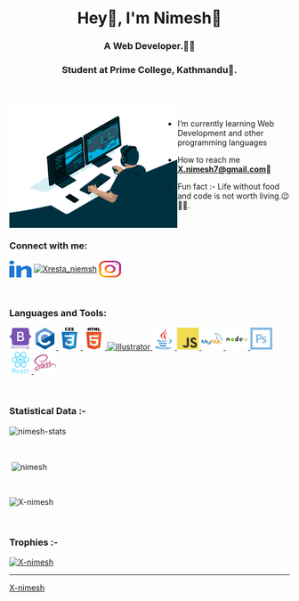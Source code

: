 <h1 align="center">Hey👋, I'm Nimesh🤖</h1>
<h3 align="center">A Web Developer.🧑‍💻</h3>
<h3 align="center">Student at Prime College, Kathmandu🌟.</h3>

<br>


<p><img align="left" width="60%" top-margin="10px "src="https://github.com/X-nimesh/X-nimesh/blob/main/fcf7fd0c619bb87706533079240915f3.gif" alt="nimesh-gif" /></p>
<br>


- I’m currently learning Web Development and other programming languages

- How to reach me **X.nimesh7@gmail.com**📧

- Fun fact :- Life without food and code is not worth living.😉🧑‍💻.

<br>

<h3 align="left">Connect with me:</h3>
<p align="left">
  <a href="https://www.linkedin.com/in/x-nimesh/" target="blank"><img align="center"
      src="https://raw.githubusercontent.com/X-nimesh/X-nimesh/main/linked-in-alt.svg"
      alt="Nimesh" height="30" width="40" /></a>
  <a href="https://www.fb.com/Xresta.Nimesh11" target="blank"><img align="center"
      src="https://raw.githubusercontent.com/rahuldkjain/github-profile-readme-generator/master/src/images/icons/Social/facebook.svg"
      alt="Xresta_niemsh" height="30" width="40" /></a>
  <a href="https://www.instagram.com/xresta_nimesh/" target="blank"><img align="center"
      src="https://raw.githubusercontent.com/X-nimesh/X-nimesh/main/instagram.svg"
      alt="Xresta_niemsh" height="30" width="40" /></a>
 
</p>

<br>

<h3 align="left">Languages and Tools:</h3>
<p align="left"> 
    <img src="https://raw.githubusercontent.com/devicons/devicon/master/icons/bootstrap/bootstrap-plain-wordmark.svg"
      alt="bootstrap" width="40" height="40" /> </a> <a href="https://www.cprogramming.com/" target="_blank"
    rel="noreferrer"> <img src="https://raw.githubusercontent.com/devicons/devicon/master/icons/c/c-original.svg"
      alt="c" width="40" height="40" /> </a> <a href="https://www.w3schools.com/css/" target="_blank"
    rel="noreferrer"> <img
      src="https://raw.githubusercontent.com/devicons/devicon/master/icons/css3/css3-original-wordmark.svg" alt="css3"
      width="40" height="40" /> </a> <a href="https://www.w3.org/html/" target="_blank" rel="noreferrer"> <img
      src="https://raw.githubusercontent.com/devicons/devicon/master/icons/html5/html5-original-wordmark.svg"
      alt="html5" width="40" height="40" /> </a> <a href="https://www.adobe.com/in/products/illustrator.html"
    target="_blank" rel="noreferrer"> <img
      src="https://www.vectorlogo.zone/logos/adobe_illustrator/adobe_illustrator-icon.svg" alt="illustrator" width="40"
      height="40" /> </a> <a href="https://www.java.com" target="_blank" rel="noreferrer"> <img
      src="https://raw.githubusercontent.com/devicons/devicon/master/icons/java/java-original.svg" alt="java" width="40"
      height="40" /> </a> <a href="https://developer.mozilla.org/en-US/docs/Web/JavaScript" target="_blank"
    rel="noreferrer"> <img
      src="https://raw.githubusercontent.com/devicons/devicon/master/icons/javascript/javascript-original.svg"
      alt="javascript" width="40" height="40" /> </a>  <a href="https://www.mysql.com/" target="_blank" rel="noreferrer"> <img
      src="https://raw.githubusercontent.com/devicons/devicon/master/icons/mysql/mysql-original-wordmark.svg"
      alt="mysql" width="40" height="40" /> </a>  <a href="https://nodejs.org" target="_blank" rel="noreferrer"> <img
      src="https://raw.githubusercontent.com/devicons/devicon/master/icons/nodejs/nodejs-original-wordmark.svg"
      alt="nodejs" width="40" height="40" /> </a>  <a href="https://www.photoshop.com/en" target="_blank"
    rel="noreferrer"> <img
      src="https://raw.githubusercontent.com/devicons/devicon/master/icons/photoshop/photoshop-line.svg" alt="photoshop"
      width="40" height="40" /> </a>  <a href="https://reactjs.org/" target="_blank" rel="noreferrer"> <img
      src="https://raw.githubusercontent.com/devicons/devicon/master/icons/react/react-original-wordmark.svg"
      alt="react" width="40" height="40" /> </a> <a href="https://sass-lang.com" target="_blank" rel="noreferrer"> <img
      src="https://raw.githubusercontent.com/devicons/devicon/master/icons/sass/sass-original.svg" alt="sass" width="40"
      height="40" /> </a> </p>

<br>

<h3>Statistical Data :-</h3>
<p><img align="center"
    src="https://github-readme-stats.vercel.app/api/top-langs?username=X-nimesh&show_icons=true&locale=en&layout=compact"
    alt="nimesh-stats" /></p>

<br>

<p>&nbsp;<img align="center" src="https://github-readme-stats.vercel.app/api?username=X-nimesh&show_icons=true&locale=en"
    alt="nimesh" /></p>

<br>

<p><img align="center" src="https://github-readme-streak-stats.herokuapp.com/?user=X-nimesh&" alt="X-nimesh" /></p>

<br>
<h3>Trophies :-</h3>
<p align="left"> <a href="https://github.com/ryo-ma/github-profile-trophy"><img
      src="https://github-profile-trophy.vercel.app/?username=X-nimesh" alt="X-nimesh" /></a> </p>


------------------------------------------------------------------------------------------------------------------------------------------
[X-nimesh](https://github.com/X-nimesh)
